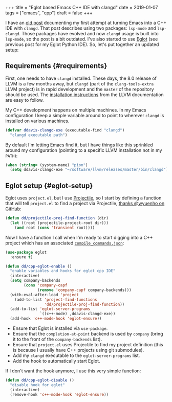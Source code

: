 +++
title = "Eglot based Emacs C++ IDE with clangd"
date = 2019-01-07
tags = ["emacs", "cpp"]
draft = false
+++

I have an [old post](@/blog/clangd-emacs-ide.md) documenting my first
attempt at turning Emacs into a C++ IDE with `clangd`. That post
describes using two packages: `lsp-mode` and `lsp-clangd`. Those
packages have evolved and now `clangd` usage is built into `lsp-mode`,
so the post is a bit outdated. I've also started to use
[Eglot](https://github.com/joaotavora/eglot) (see previous post for my
Eglot Python IDE). So, let's put together an updated setup:


## Requirements {#requirements}

First, one needs to have `clangd` installed. These days, the 8.0
release of LLVM is a few months away, but `clangd` (part of the
`clang-tools-extra` LLVM project) is in rapid development and the
`master` of the repository should be used. The [installation
instructions](https://llvm.org/docs/GettingStarted.html#for-developers-to-work-with-a-git-monorepo)
from the LLVM documentation are easy to follow.

My C++ development happens on multiple machines. In my Emacs
configuration I keep a simple variable around to point to wherever
`clangd` is installed on various machines.

```lisp
(defvar ddavis-clangd-exe (executable-find "clangd")
  "clangd executable path")
```

By default I'm letting Emacs find it, but I have things like this
sprinkled around my configuration (pointing to a specific LLVM
installation not in my `PATH`):

```lisp
(when (string= (system-name) "pion")
  (setq ddavis-clangd-exe "~/software/llvm/releases/master/bin/clangd"))
```


## Eglot setup {#eglot-setup}

Eglot uses `project.el`, but I use
[Projectile](https://github.com/bbatsov/projectile), so I start by
defining a function that will tell `project.el` to find a project via
Projectile, [thanks @wyuenho on
GitHub](https://github.com/joaotavora/eglot/issues/129#issuecomment-444130367):

```lisp
(defun dd/projectile-proj-find-function (dir)
  (let ((root (projectile-project-root dir)))
    (and root (cons 'transient root))))
```

Now I have a function I call when I'm ready to start digging into a
C++ project which has an associated
[`compile_commands.json`](https://clang.llvm.org/docs/JSONCompilationDatabase.html):

```lisp
(use-package eglot
  :ensure t)

(defun dd/cpp-eglot-enable ()
  "enable variables and hooks for eglot cpp IDE"
  (interactive)
  (setq company-backends
        (cons 'company-capf
              (remove 'company-capf company-backends)))
  (with-eval-after-load 'project
    (add-to-list 'project-find-functions
                 'dd/projectile-proj-find-function))
  (add-to-list 'eglot-server-programs
               `((c++-mode) ,ddavis-clangd-exe))
  (add-hook 'c++-mode-hook 'eglot-ensure))
```

- Ensure that Eglot is installed via `use-package`.
- Ensure that the `completion-at-point` backend is used by `company`
  (bring it to the front of the `company-backends` list).
- Ensure that `project.el` uses Projectile to find my project
  definition (this is because I usually have C++ projects using git
  submodules).
- Add my `clangd` executable to the `eglot-server-programs` list.
- Add the hook to automatically start Eglot.

If I don't want the hook anymore, I use this very simple function:

```lisp
(defun dd/cpp-eglot-disable ()
  "disable hook for eglot"
  (interactive)
  (remove-hook 'c++-mode-hook 'eglot-ensure))
```
